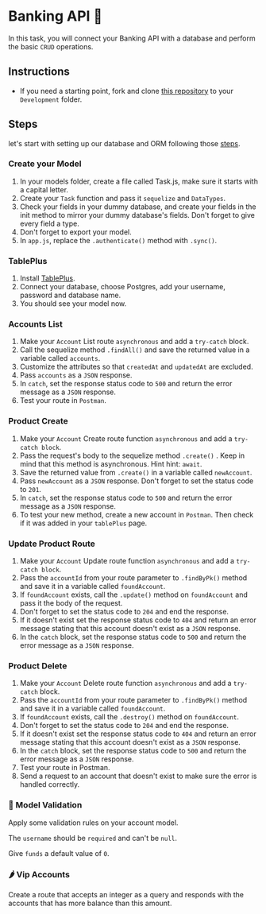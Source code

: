 # Banking API 🏦

In this task, you will connect your Banking API with a database and perform the basic `CRUD` operations.

## Instructions

- If you need a starting point, fork and clone [this repository](https://github.com/JoinCODED/Task-Express-M2-Sql-Banks) to your `Development` folder.

## Steps

let's start with setting up our database and ORM following those [steps](https://github.com/JoinCODED/WS-Express-M2-Intro-DBs-and-ORMs-SQL/blob/master/02_ORMs/03_setup_sequelize.md).

### Create your Model

1. In your models folder, create a file called Task.js, make sure it starts with a capital letter.
2. Create your `Task` function and pass it `sequelize` and `DataTypes`.
3. Check your fields in your dummy database, and create your fields in the init method to mirror your dummy database's fields. Don't forget to give every field a type.
4. Don't forget to export your model.
5. In `app.js`, replace the `.authenticate()` method with `.sync()`.

### TablePlus

1. Install [TablePlus](https://tableplus.com/).
2. Connect your database, choose Postgres, add your username, password and database name.
3. You should see your model now.

### Accounts List

1. Make your `Account` List route `asynchronous` and add a `try-catch` block.
2. Call the sequelize method `.findAll()` and save the returned value in a variable called `accounts`.
3. Customize the attributes so that `createdAt` and `updatedAt` are excluded.
4. Pass `accounts` as a `JSON` response.
5. In `catch`, set the response status code to `500` and return the error message as a `JSON` response.
6. Test your route in `Postman`.

### Product Create

1. Make your `Account` Create route function `asynchronous` and add a `try-catch block`.
2. Pass the request's body to the sequelize method `.create()` . Keep in mind that this method is asynchronous. Hint hint: `await`.
3. Save the returned value from `.create()` in a variable called `newAccount`.
4. Pass `newAccount` as a `JSON` response. Don't forget to set the status code to `201`.
5. In `catch`, set the response status code to `500` and return the error message as a `JSON` response.
6. To test your new method, create a new account in `Postman`. Then check if it was added in your `tablePlus` page.

### Update Product Route

1. Make your `Account` Update route function `asynchronous` and add a `try-catch block`.
2. Pass the `accountId` from your route parameter to `.findByPk()` method and save it in a variable called `foundAccount`.
3. If `foundAccount` exists, call the `.update()` method on `foundAccount` and pass it the body of the request.
4. Don't forget to set the status code to `204` and end the response.
5. If it doesn't exist set the response status code to `404` and return an error message stating that this account doesn't exist as a `JSON` response.
6. In the `catch` block, set the response status code to `500` and return the error message as a `JSON` response.

### Product Delete

1. Make your `Account` Delete route function `asynchronous` and add a `try-catch` block.
2. Pass the `accountId` from your route parameter to `.findByPk()` method and save it in a variable called `foundAccount`.
3. If `foundAccount` exists, call the `.destroy()` method on `foundAccount`.
4. Don't forget to set the status code to `204` and end the response.
5. If it doesn't exist set the response status code to `404` and return an error message stating that this account doesn't exist as a `JSON` response.
6. In the `catch` block, set the response status code to `500` and return the error message as a `JSON` response.
7. Test your route in Postman.
8. Send a request to an account that doesn't exist to make sure the error is handled correctly.

### 🍋 Model Validation

Apply some validation rules on your account model.

The `username` should be `required` and can't be `null`.

Give `funds` a default value of `0`.

### 🌶 Vip Accounts

Create a route that accepts an integer as a query and responds with the accounts that has more balance than this amount.
